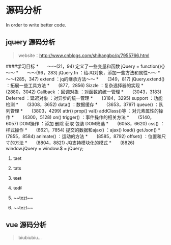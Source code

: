 # 源码分析
<p>In order to write better code.</p>

## jquery 源码分析
> website：http://www.cnblogs.com/shihangbo/p/7955766.html

####学习目标
*　　～～(21，94)       定义了一些变量和函数 jQuery = function(){}～～
*　　～～(96，283)      jQuery.fn ：给JQ对象，添加一些方法和属性～～
*　　～～(285，347)     extend ：jq的继承方法～～
*　　(349，817)     jQuery.extend() ：拓展一些工具方法
*　　(877，2856)    Sizzle ：复杂选择器的实现
*　　(2880，3042)   Callback ：回调对象 ：对函数的统一管理
*　　(3043，3183)   Deferred ：延迟对象 ：对异步的统一管理
*　　(3184，3295)   support ：功能检测
*　　(3308，3652)   data() ：数据缓存
*　　(3653，3797)   queue() ：队列管理
*　　(3803，4299)   attr() prop() val() addClass()等 ：对元素属性的操作
*　　(4300，5128)   on() trigger() ：事件操作的相关方法
*　　(5140，6057)   DOM操作 ：添加 删除 获取 包装 DOM筛选
*　　(6058，6620)   css() ：样式操作
*　　(6621，7854)   提交的数据和ajax() ：ajax() load() getJson()
*　　(7855，8584)   animate() ：运动的方法
*　　(8585，8792)   offset() ：位置和尺寸的方法
*　　(8804，8821)   JQ支持模块化的模式 
*　　(8826)         window.jQuery = window.$ = jQuery;  


1. taet
2. tats

1. ~~tezt~~
2. ~~tedf~~

1. <p>~~tezt~~</p>
2. <p>~~tezt~~</p>

## vue 源码分析
> biubiubiu...
